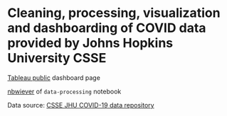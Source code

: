 # Cleaning, processing, visualization and dashboarding of COVID data provided by Johns Hopkins University CSSE

[Tableau public](https://public.tableau.com/app/profile/denys.dehtiarov/viz/JHU-covid-dashboarding/Dashboard?publish=yes) dashboard page

[nbwiever](https://nbviewer.org/github/kulturkamp/JHU-covid-dashboard/blob/master/data-processing.ipynb) of `data-processing` notebook

Data source: [CSSE JHU COVID-19 data repository](https://github.com/CSSEGISandData/COVID-19)
